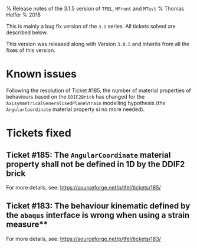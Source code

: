 % Release notes of the 3.1.5 version of `TFEL`, `MFront` and `MTest`
% Thomas Helfer
% 2018

This is mainly a bug fix version of the `3.1` series. All tickets
solved are described below.

This version was released along with Version `3.0.5` and inherits from
all the fixes of this version.

# Known issues

Following the resolution of Ticket #185, the number of material
properties of behaviours based on the `DDIF2Brick` has changed for the
`AxisymmetricalGeneralisedPlaneStrain` modelling hypothesis (the
`AngularCoordinate` material property si no more needed).

# Tickets fixed

## Ticket #185: The `AngularCoordinate` material property shall not be defined in 1D by the DDIF2 brick

For more details, see: <https://sourceforge.net/p/tfel/tickets/185/>

## Ticket #183: The behaviour kinematic defined by the `abaqus` interface is wrong when using a strain measure**

For more details, see: <https://sourceforge.net/p/tfel/tickets/183/>
